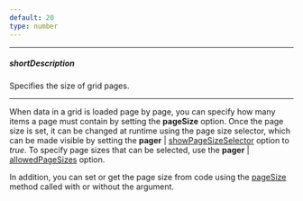```yaml
---
default: 20
type: number
---
```

---
##### shortDescription
Specifies the size of grid pages.

---
When data in a grid is loaded page by page, you can specify how many items a page must contain by setting the **pageSize** option. Once the page size is set, it can be changed at runtime using the page size selector, which can be made visible by setting the **pager** | [showPageSizeSelector](/api-reference/10%20UI%20Widgets/dxDataGrid/1%20Configuration/pager/showPageSizeSelector.md '/Documentation/ApiReference/UI_Widgets/dxDataGrid/Configuration/pager/#showPageSizeSelector') option to *true*. To specify page sizes that can be selected, use the **pager** | [allowedPageSizes](/api-reference/10%20UI%20Widgets/dxDataGrid/1%20Configuration/pager/allowedPageSizes.md '/Documentation/ApiReference/UI_Widgets/dxDataGrid/Configuration/pager/#allowedPageSizes') option.

In addition, you can set or get the page size from code using the [pageSize](/api-reference/10%20UI%20Widgets/dxDataGrid/3%20Methods/pageSize().md '/Documentation/ApiReference/UI_Widgets/dxDataGrid/Methods/#pageSize') method called with or without the argument.
